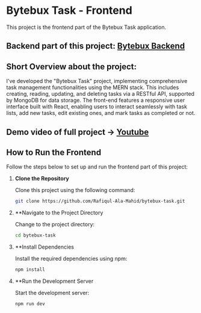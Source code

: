 # Bytebux Task - Frontend

This project is the frontend part of the Bytebux Task application.
## Backend part of this project: [Bytebux Backend](https://github.com/Rafiqul-Ala-Mahid/bytebux-backend)

## Short Overview about the project:
I've developed the "Bytebux Task" project, implementing comprehensive task management functionalities using the MERN stack. This includes creating, reading, updating, and deleting tasks via a RESTful API, supported by MongoDB for data storage. The front-end features a responsive user interface built with React, enabling users to interact seamlessly with task lists, add new tasks, edit existing ones, and mark tasks as completed or not.

## Demo video of full project -> [Youtube](https://www.youtube.com/watch?v=oEGVtltJWh0)
## How to Run the Frontend

Follow the steps below to set up and run the frontend part of this project:

1. **Clone the Repository**

   Clone this project using the following command:
   ```bash
   git clone https://github.com/Rafiqul-Ala-Mahid/bytebux-task.git
2. **Navigate to the Project Directory

   Change to the project directory:
   ```bash
   cd bytebux-task
4. **Install Dependencies

   Install the required dependencies using npm:
   ```bash
   npm install
6. **Run the Development Server

   Start the development server:
   ```bash
   npm run dev

   
